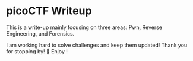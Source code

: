 # picoCTF Writeup
This is a write-up mainly focusing on three areas: Pwn, Reverse Engineering, and Forensics.

I am working hard to solve challenges and keep them updated!
Thank you for stopping by! 🚀 Enjoy !
